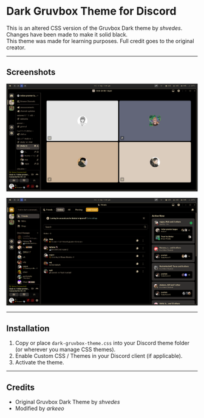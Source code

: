 # Dark Gruvbox Theme for Discord

This is an altered CSS version of the Gruvbox Dark theme by *shvedes*. Changes have been made to make it solid black.  
This theme was made for learning purposes. Full credit goes to the original creator.

---

## Screenshots
![Screenshot 1](Screenshot%202025-09-05%20190304.png)

![Screenshot 2](Screenshot%202025-09-05%20190333.png)

---

## Installation

1. Copy or place `dark-gruvbox-theme.css` into your Discord theme folder (or wherever you manage CSS themes).  
2. Enable Custom CSS / Themes in your Discord client (if applicable).  
3. Activate the theme.

---

## Credits

- Original Gruvbox Dark Theme by *shvedes*  
- Modified by *arkeeo*
